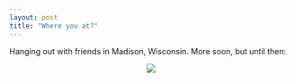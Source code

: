 ```yaml
---
layout: post
title: "Where you at?"
---
```




<p>Hanging out with friends in Madison, Wisconsin. More soon, but until then:</p>

<p align="center">
<a href=""http://www.flickr.com/photos/92586047@N00/626989982/"><img src="http://www.cwinters.com/images/blog/chris_barb_ella_kira.jpg" border="0" /></a>
</p>


